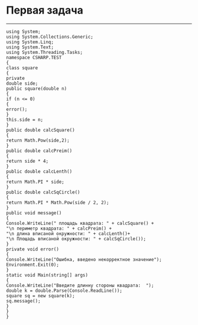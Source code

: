 # Первая задача
---
    using System;
    using System.Collections.Generic;
    using System.Linq;
    using System.Text;
    using System.Threading.Tasks;
    namespace CSHARP.TEST
    {
    class square
    {
    private
    double side;
    public square(double n)
    {
    if (n <= 0)
    {
    error();
    }
    this.side = n;
    }
    public double calcSquare()
    {
    return Math.Pow(side,2);
    }
    public double calcPreim()
    {
    return side * 4;
    }
    public double calcLenth()
    {
    return Math.PI * side;
    }
    public double calcSqCircle()
    {
    return Math.PI * Math.Pow(side / 2, 2);
    }
    public void message()
    {
    Console.WriteLine(" площадь квадрата: " + calcSquare() +
    "\n периметр квадрата: " + calcPreim() +
    "\n длина вписаной окружности: " + calcLenth()+
    "\n Площадь вписаной окружности: " + calcSqCircle());
    }
    private void error()
    {
    Console.WriteLine("Ошибка, введено некорректное значение");
    Environment.Exit(0);
    }
    static void Main(string[] args)
    {
    Console.WriteLine("Введите длинну стороны квадрата:  ");
    double k = double.Parse(Console.ReadLine());
    square sq = new square(k);
    sq.message();
    }
    }
    }
